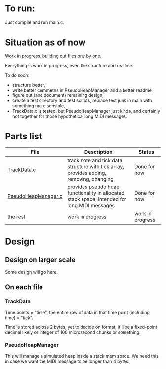 # To run:

Just compile and run main.c.

# Situation as of now

Work in progress, building out files one by one.

Everything is work in progress, even the structure and readme.

To do soon:

- structure better,
- write better commetns in PseudoHeapManager and a better readme,
- figure out (and document) remaining design,
- create a test directory and test scripts, replace test junk in main with something more sensible,
- TrackData.c is tested, but PseudoHeapManager just kinda, and certainly not together for those hypothetical long MIDI messages.

# Parts list

| File                                      | Description                                                                                  | Status           |
|-------------------------------------------|----------------------------------------------------------------------------------------------|------------------|
| [TrackData.c](#trackdata)                 | track note and tick data structure with tick array, provides adding, removing, changing      | Done for now     |
| [PseudoHeapManager.c](#PseudoHeapManager) | provides pseudo heap functionality in allocated stack space, intended for long MIDI messages | Done for now     |
| the rest                                  | work in progress                                                                             | work in progress |


# Design


## Design on larger scale

Some design will go here.


## On each file 


### TrackData

Time points = "time", the entire row of data in that time point (including time) = "tick".

Time is stored across 2 bytes, yet to decide on format, it'll be a fixed-point decimal likely or integer of 100 microsecond chunks or something. 


### PseudoHeapManager

This will manage a simulated heap inside a stack mem space. We need this in case we want the MIDI message to be longer than 4 bytes. 